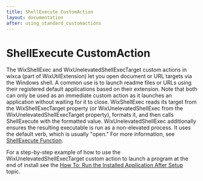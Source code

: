 ```yaml
---
title: ShellExecute CustomAction
layout: documentation
after: using_standard_customactions
---
```


# ShellExecute CustomAction

The WixShellExec and WixUnelevatedShellExecTarget custom actions in wixca (part of WixUtilExtension) let you open document or URL targets via the Windows shell. A common use is to launch readme files or URLs using their registered default applications based on their extension. Note that both can only be used as an immediate custom action as it launches an application without waiting for it to close. WixShellExec reads its target from the WixShellExecTarget property (or WixUnelevatedShellExec from the WixUnelevatedShellExecTarget property), formats it, and then calls ShellExecute with the formatted value. WixUnelevatedShellExec additionally ensures the resulting executable is run as a non-elevated process. It uses the default verb, which is usually &quot;open.&quot; For more information, see <a href="http://msdn.microsoft.com/library/bb762153.aspx" target="_blank">ShellExecute Function</a>.

For a step-by-step example of how to use the WixUnelevatedShellExecTarget custom action to launch a program at the end of install see the [How To: Run the Installed Application After Setup](~/howtos/ui_and_localization/run_program_after_install.html) topic.
